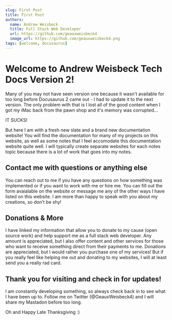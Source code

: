 ```yaml
---
slug: First Post
title: First Post
authors:
  name: Andrew Weisbeck
  title: Full Stack Web Developer
  url: https://github.com/geauxweisbeck4
  image_url: https://github.com/geauxweisbeck4.png
tags: [welcome, docusaurus]
---
```


# Welcome to Andrew Weisbeck Tech Docs Version 2!

Many of you may not have seen version one because it wasn't available for too long before Docusaurus 2 came out - I had to update it to the next version. The only problem with that is I lost all of the good content when I got my iMac back from the pawn shop and it's memory was corrupted...

IT SUCKS!

But here I am with a fresh new slate and a brand new documentation website! You will find the documentation for many of my projects on this website, as well as some notes that I feel accomodate this documentation website quite well. I will typically create separate websites for each notes topic because there is a lot of work that goes into my notes.

## Contact me with questions or anything else

You can reach out to me if you have any questions on how something was implemented or if you want to work with me or hire me. You can fill out the form avaialable on the website or message me any of the other ways I have listed on this website. I am more than happy to speak with you about my creations, so don't be shy!

## Donations & More

I have linked my information that allow you to donate to my cause (open source work) and help support me as a full stack web developer. Any amount is appreciated, but I also offer content and other services for those who want to receive something direct from their payments to me. Donations are appreciated, but I would rather you purchase one of my services! But if you really feel like helping me out and donating to my websites, I will at least send you a really rad card.

## Thank you for visiting and check in for updates!

I am constantly developing something, so always check back in to see what I have been up to. Follow me on Twitter (@GeauxWeisbeck4) and I will share my Mastadon before too long.

Oh and Happy Late Thanksgiving :)
